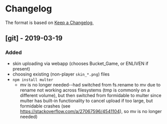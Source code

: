 # Changelog

The format is based on [Keep a Changelog](https://keepachangelog.com/en/1.0.0/),

## [git] - 2019-03-19
### Added
- skin uploading via webapp (chooses Bucket_Game, or ENLIVEN if present)
- choosing existing (non-player `skin_*.png`) files
- `npm install multer`
  - mv is no longer needed--had switched from fs.rename to mv due to
  rename not working across filesystems (tmp is commonly on a different
  volume), but then switched from formidable to multer since multer has
  built-in functionality to cancel upload if too large, but formidable
  crashes (see <https://stackoverflow.com/a/27067596/4541104>), so mv is
  no longer needed)
